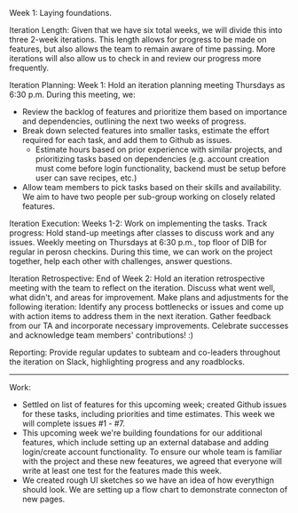 Week 1: Laying foundations.

Iteration Length:
Given that we have six total weeks, we will divide this into three 2-week iterations. This length allows for progress to be made on features, but also allows the team to remain aware of time passing. More iterations will also allow us to check in and review our progress more frequently.

Iteration Planning:
Week 1: Hold an iteration planning meeting Thursdays as 6:30 p.m. During this meeting, we:
- Review the backlog of features and prioritize them based on importance and dependencies, outlining the next two weeks of progress.
- Break down selected features into smaller tasks, estimate the effort required for each task, and add them to Github as issues.
  - Estimate hours based on prior experience with similar projects, and prioritizing tasks based on dependencies (e.g. account creation must come before login functionality, backend must be setup before user can save recipes, etc.)
- Allow team members to pick tasks based on their skills and availability. We aim to have two people per sub-group working on closely related features.

Iteration Execution:
Weeks 1-2: Work on implementing the tasks.
Track progress: Hold stand-up meetings after classes to discuss work and any issues. Weekly meeting on Thursdays at 6:30 p.m., top floor of DIB for regular in perosn checkins. During this time, we can work on the project together, help each other with challenges, answer questions.

Iteration Retrospective:
End of Week 2: Hold an iteration retrospective meeting with the team to reflect on the iteration.
Discuss what went well, what didn't, and areas for improvement.
Make plans and adjustments for the following iteration: Identify any process bottlenecks or issues and come up with action items to address them in the next iteration. Gather feedback from our TA and incorporate necessary improvements.
Celebrate successes and acknowledge team members' contributions! :)

Reporting:
Provide regular updates to subteam and co-leaders throughout the iteration on Slack, highlighting progress and any roadblocks. 

--------
Work:
- Settled on list of features for this upcoming week; created Github issues for these tasks, including priorities and time estimates. This week we will complete issues #1 - #7.
- This upcoming week we're building foundations for our additional features, which include setting up an external database and adding login/create account functionality. To ensure our whole team is familiar with the project and these new feeatures, we agreed that everyone will write at least one test for the features made this week.
- We created rough UI sketches so we have an idea of how everythign should look. We are setting up a flow chart to demonstrate connecton of new pages.
